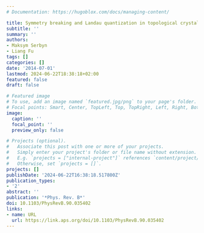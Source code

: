 ```yaml
---
# Documentation: https://hugoblox.com/docs/managing-content/

title: Symmetry breaking and Landau quantization in topological crystalline insulators
subtitle: ''
summary: ''
authors:
- Maksym Serbyn
- Liang Fu
tags: []
categories: []
date: '2014-07-01'
lastmod: 2024-06-22T18:38:18+02:00
featured: false
draft: false

# Featured image
# To use, add an image named `featured.jpg/png` to your page's folder.
# Focal points: Smart, Center, TopLeft, Top, TopRight, Left, Right, BottomLeft, Bottom, BottomRight.
image:
  caption: ''
  focal_point: ''
  preview_only: false

# Projects (optional).
#   Associate this post with one or more of your projects.
#   Simply enter your project's folder or file name without extension.
#   E.g. `projects = ["internal-project"]` references `content/project/deep-learning/index.md`.
#   Otherwise, set `projects = []`.
projects: []
publishDate: '2024-06-22T16:38:18.517800Z'
publication_types:
- '2'
abstract: ''
publication: '*Phys. Rev. B*'
doi: 10.1103/PhysRevB.90.035402
links:
- name: URL
  url: https://link.aps.org/doi/10.1103/PhysRevB.90.035402
---
```

